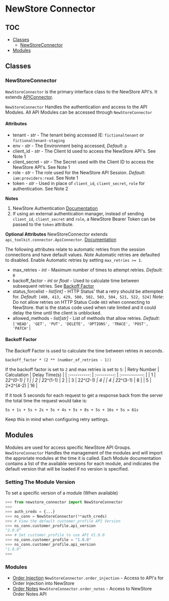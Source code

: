 # NewStore Connector
## TOC
 - [Classes](#classes)
   - [NewStoreConnector](#NewStoreConnector)
 - [Modules](#modules)
## Classes

### NewStoreConnector
`NewStoreConnector` is the primary interface class to the NewStore API's. It extends [APIConnector](https://github.com/kyleranous/api_toolkit/blob/main/docs/connector.md).

`NewStoreConnector` Handles the authentication and access to the API Modules. All API Modules can be accessed through `NewStoreConnector`

#### Attributes

 - tenant - *str* - The tenant being accessed IE: `fictionaltenant` or `fictionaltenant-staging`
 - env - *str* - The Environment being accessed, *Default*: `p`
 - client_id - *str* - The Client Id used to access the NewStore API's. See Note 1
 - client_secret - *str* - The Secret used with the Client ID  to access the NewStore API's. See Note 1
 - role - *str* - The role used for the NewStore API Session. *Default*: `iam:providers:read`. See Note 1
 - token - *str* - Used in place of `client_id`, `client_secret`, `role` for authentication. See Note 2

 **Notes**
 1. NewStore Authentication [Documentation](https://docs.p.newstore.partners/#/http/getting-started/newstore-rest-api/getting-started/authorization)
 2. If using an external authentication manager, instead of sending `client_id`, `client_secret` and `role`, a NewStore Bearer Token can be passed to the `token` attribute.

 **Optional Attributes**
 NewStoreConnector extends `api_toolkit.connector.ApiConnector`. [Documentation](https://github.com/kyleranous/api_toolkit/blob/main/docs/connector.md)

 The following attributes relate to automatic retries from the session connections and have default values. *Note* Automatic retries are defaulted to disabled. Enable Automatic retries by setting `max_retries >= 1`.
 - max_retries - *int* - Maximum number of times to attempt retries. *Default*: `0`
 - backoff_factor - *int* or *float* - Used to calculate time between subsequent retries. See [Backoff Factor](#backoff-factor)
 - status_forcelist - *list[int]* - HTTP Status' that a retry should be attempted for. *Default*: `[408, 413, 429, 500, 502, 503, 504, 521, 522, 524]`
 *Note*: Do not allow retries on HTTP Status Code `403` when connecting to NewStore. that is the status code used when rate limited and it could delay the time until the client is unblocked.
 - allowed_methods - *list[str]* - List of methods that allow retries. *Default*: `['HEAD', 'GET', 'PUT', 'DELETE', 'OPTIONS', 'TRACE', 'POST', 'PATCH']`


#### Backoff Factor
The Backoff Factor is used to calculate the time between retries in seconds. 
```
backoff_factor * (2 ** (number_of_retries - 1))
```
If the backoff factor is set to `2` and max retries is set to `5`:
| Retry Number | Calculation | Delay Time(s) |
| :----------: | :---------: | :-----------: |
| 1            | 2*2^(0-1)   | 1             |
| 2            | 2*2^(1-1)   | 2             |
| 3            | 2*2^(2-1)   | 4             |
| 4            | 2*2^(3-1)   | 8             |
| 5            | 2*2^(4-2)   | 16            |

If it took 5 seconds for each request to get a response back from the server the total time the request would take is:
```
5s + 1s + 5s + 2s + 5s + 4s + 5s + 8s + 5s + 16s + 5s = 61s
```
Keep this in mind when configuring retry settings.


## Modules
Modules are used for access specific NewStore API Groups. `NewStoreConnector` Handles the management of the modules and will import the approriate modules at the time it is called. Each Module documentation contains a list of the available versions for each module, and indicates the default version that will be loaded if no version is specified. 

### Setting The Module Version
To set a specific version of a module (When available)
```python
>>> from newstore_connector import NewStoreConnector
>>>
>>> auth_creds = {...}
>>> ns_conn = NewStoreConnector(**auth_creds)
>>> # View the default customer_profile API Version
>>> ns_conn.customer_profile.api_version
"2.0.0"
>>> # Set customer_profile to use API V1.0.0
>>> ns_conn.customer_profile = "1.0.0"
>>> ns_conn.customer_profile.api_version
"1.0.0"
>>>
```

### Modules
 - [Order Injection](order_injection_0_1.md) `NewStoreConnector.order_injection` - Access to API's for Order Injection into NewStore
 - [Order Notes](order_notes_0_1_0.md) `NewStoreConnector.order_notes` - Access to NewStore Order Notes API